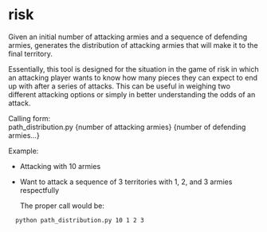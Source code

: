 risk
====

Given an initial number of attacking armies and a sequence of defending armies, generates the distribution of attacking armies that will make it to the final territory.

Essentially, this tool is designed for the situation in the game of risk in which an attacking player wants to know how many pieces they can expect to end up with after a series of attacks. This can be useful in weighing two different attacking options or simply in better understanding the odds of an attack.

Calling form:  
path\_distribution.py {number of attacking armies} {number of defending armies...}  

Example:  
* Attacking with 10 armies  
* Want to attack a sequence of 3 territories with 1, 2, and 3 armies respectfully  

  The proper call would be:
```bash
  python path_distribution.py 10 1 2 3
```
